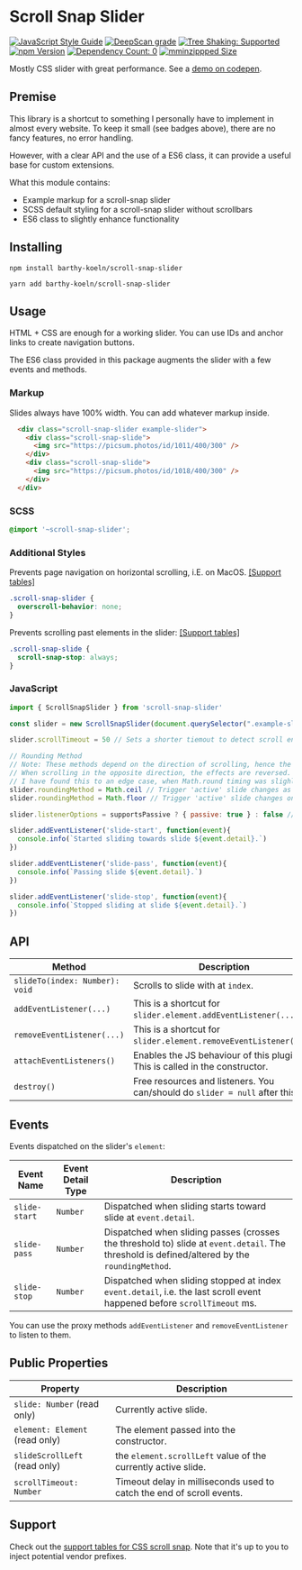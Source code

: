 # Scroll Snap Slider

[![JavaScript Style Guide](https://img.shields.io/badge/code_style-standard-brightgreen.svg)](https://standardjs.com)
[![DeepScan grade](https://badgen.net/deepscan/grade/team/11039/project/14107/branch/253421)](https://deepscan.io/dashboard#view=project&tid=11039&pid=14107&bid=253421)
[![Tree Shaking: Supported](https://badgen.net/bundlephobia/tree-shaking/scroll-snap-slider)](https://bundlephobia.com/result?p=scroll-snap-slider)
<br>
[![npm Version](https://badgen.net/npm/v/scroll-snap-slider)](https://www.npmjs.com/package/scroll-snap-slider)
[![Dependency Count: 0](https://badgen.net/bundlephobia/dependency-count/scroll-snap-slider)](https://bundlephobia.com/result?p=scroll-snap-slider)
[![mminzippped Size](https://badgen.net/bundlephobia/minzip/scroll-snap-slider)](https://bundlephobia.com/result?p=scroll-snap-slider)


Mostly CSS slider with great performance. See a [demo on codepen](https://codepen.io/BarthyB/full/JjXgzOL).

## Premise

This library is a shortcut to something I personally have to
implement in almost every website. To keep it small (see badges above), there are no fancy
features, no error handling.

However, with a clear API and the use of a ES6 class, it can provide a useful base for custom extensions.

What this module contains:

* Example markup for a scroll-snap slider
* SCSS default styling for a scroll-snap slider without scrollbars
* ES6 class to slightly enhance functionality

## Installing

```shell script
npm install barthy-koeln/scroll-snap-slider 

yarn add barthy-koeln/scroll-snap-slider
```

## Usage

HTML + CSS are enough for a working slider. You can use IDs and anchor links to create navigation buttons.

The ES6 class provided in this package augments the slider with a few events and methods.

### Markup

Slides always have 100% width. You can add whatever markup inside.

```html
  <div class="scroll-snap-slider example-slider">
    <div class="scroll-snap-slide">
      <img src="https://picsum.photos/id/1011/400/300" />
    </div>
    <div class="scroll-snap-slide">
      <img src="https://picsum.photos/id/1018/400/300" />
    </div>
  </div>
```

### SCSS

```scss
@import '~scroll-snap-slider';
```

### Additional Styles

Prevents page navigation on horizontal scrolling, i.E. on MacOS.
[\[Support tables\]](https://caniuse.com/?search=overscroll-behavior)

```css
.scroll-snap-slider {
  overscroll-behavior: none;
}
```

Prevents scrolling past elements in the slider:
[\[Support tables\]](https://caniuse.com/?search=scroll-snap-stop)

```css
.scroll-snap-slide {
  scroll-snap-stop: always;
}
```

### JavaScript

```javascript
import { ScrollSnapSlider } from 'scroll-snap-slider'

const slider = new ScrollSnapSlider(document.querySelector(".example-slider"));

slider.scrollTimeout = 50 // Sets a shorter tiemout to detect scroll end

// Rounding Method
// Note: These methods depend on the direction of scrolling, hence the "next one" is crucial.
// When scrolling in the opposite direction, the effects are reversed.
// I have found this to an edge case, when Math.round timing was slighlty off for the first exploration of a web page.
slider.roundingMethod = Math.ceil // Trigger 'active' slide changes as soon as the next one is visible
slider.roundingMethod = Math.floor // Trigger 'active' slide changes only when the next one is fully visible

slider.listenerOptions = supportsPassive ? { passive: true } : false // test support for passive listeners first

slider.addEventListener('slide-start', function(event){
  console.info(`Started sliding towards slide ${event.detail}.`)
})

slider.addEventListener('slide-pass', function(event){
  console.info(`Passing slide ${event.detail}.`)
})

slider.addEventListener('slide-stop', function(event){
  console.info(`Stopped sliding at slide ${event.detail}.`)
})
```

## API

| Method                          | Description                                                                 |
|-------------------------------- |-----------------------------------------------------------------------------|
| `slideTo(index: Number): void`  | Scrolls to slide with at `index`.                                           |
| `addEventListener(...)`         | This is a shortcut for `slider.element.addEventListener(...)`.              |
| `removeEventListener(...)`      | This is a shortcut for `slider.element.removeEventListener(...)`.           |
| `attachEventListeners()`        | Enables the JS behaviour of this plugin. This is called in the constructor. |
| `destroy()`                     | Free resources and listeners. You can/should do `slider = null` after this. |

## Events

Events dispatched on the slider's `element`:

| Event Name      | Event Detail Type | Description                                                                                                                                  |
|-----------------|-------------------|----------------------------------------------------------------------------------------------------------------------------------------------|
| `slide-start`   | `Number`          | Dispatched when sliding starts toward slide at `event.detail`.                                                                               |
| `slide-pass`    | `Number`          | Dispatched when sliding passes (crosses the threshold to) slide at `event.detail`. The threshold is defined/altered by the `roundingMethod`. |
| `slide-stop`    | `Number`          | Dispatched when sliding stopped at index `event.detail`, i.e. the last scroll event happened before `scrollTimeout` ms.                      |

You can use the proxy methods `addEventListener` and `removeEventListener` to listen to them.

## Public Properties

| Property                       | Description                                                           |
|--------------------------------|-----------------------------------------------------------------------|
| `slide: Number` (read only)    | Currently active slide.                                               |
| `element: Element` (read only) | The element passed into the constructor.                              |
| `slideScrollLeft` (read only)  | the `element.scrollLeft` value of the currently active slide.         |
| `scrollTimeout: Number`        | Timeout delay in milliseconds used to catch the end of scroll events. |

## Support

Check out the
[support tables for CSS scroll snap](https://caniuse.com/css-snappoints).
Note that it's up to you to inject potential vendor prefixes.
